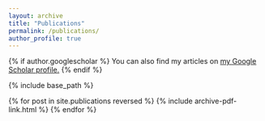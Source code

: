 ```yaml
---
layout: archive
title: "Publications"
permalink: /publications/
author_profile: true
---
```


{% if author.googlescholar %}
  You can also find my articles on <u><a href="{{author.googlescholar}}">my Google Scholar profile</a>.</u>
{% endif %}

{% include base_path %}

<div class="section color-2" id="pub-grid">
  <div class="section-container">

{% for post in site.publications reversed %}
  {% include archive-pdf-link.html %}
{% endfor %}

</div>
</div>
<!-- {% bibliography_count -f references %} -->
<!-- {% bibliography %} -->
